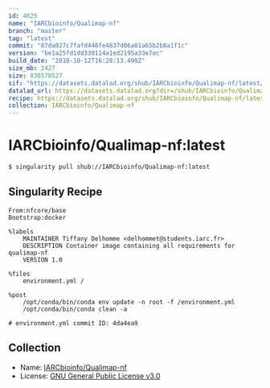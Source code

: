 ```yaml
---
id: 4625
name: "IARCbioinfo/Qualimap-nf"
branch: "master"
tag: "latest"
commit: "87da027c7fafd440fe4837d06a81a65b2b8a1f1c"
version: "be1a25fd1dd330114a1ed2195a33e7ec"
build_date: "2018-10-12T16:28:13.499Z"
size_mb: 2427
size: 830570527
sif: "https://datasets.datalad.org/shub/IARCbioinfo/Qualimap-nf/latest/2018-10-12-87da027c-be1a25fd/be1a25fd1dd330114a1ed2195a33e7ec.simg"
datalad_url: https://datasets.datalad.org?dir=/shub/IARCbioinfo/Qualimap-nf/latest/2018-10-12-87da027c-be1a25fd/
recipe: https://datasets.datalad.org/shub/IARCbioinfo/Qualimap-nf/latest/2018-10-12-87da027c-be1a25fd/Singularity
collection: IARCbioinfo/Qualimap-nf
---
```


# IARCbioinfo/Qualimap-nf:latest

```bash
$ singularity pull shub://IARCbioinfo/Qualimap-nf:latest
```

## Singularity Recipe

```singularity
From:nfcore/base
Bootstrap:docker

%labels
    MAINTAINER Tiffany Delhomme <delhommet@students.iarc.fr>
    DESCRIPTION Container image containing all requirements for qualimap-nf
    VERSION 1.0

%files
    environment.yml /

%post
    /opt/conda/bin/conda env update -n root -f /environment.yml
    /opt/conda/bin/conda clean -a

# environment.yml commit ID: 4da4ea9
```

## Collection

 - Name: [IARCbioinfo/Qualimap-nf](https://github.com/IARCbioinfo/Qualimap-nf)
 - License: [GNU General Public License v3.0](https://api.github.com/licenses/gpl-3.0)

